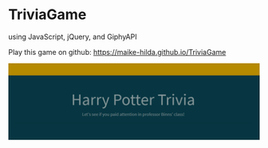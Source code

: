 # TriviaGame

using JavaScript, jQuery, and GiphyAPI

Play this game on github: https://maike-hilda.github.io/TriviaGame

![alt text](https://github.com/maike-hilda/TriviaGame/blob/master/frontpage.PNG)
